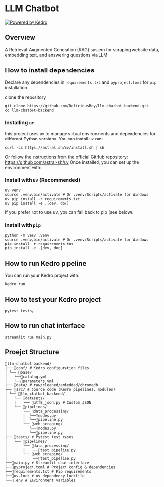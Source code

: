 # LLM Chatbot

[![Powered by Kedro](https://img.shields.io/badge/powered_by-kedro-ffc900?logo=kedro)](https://kedro.org)

## Overview

A Retrieval-Augmented Generation (RAG) system for scraping website data, embedding text, and answering questions via LLM


## How to install dependencies

Declare any dependencies in `requirements.txt` and `pyproject.toml` for `pip` installation.

clone the repository
```
git clone https://github.com/DeliciousBoy/llm-chatbot-backend.git
cd llm-chatbot-backend
```

### Installing `uv`
this project uses `uv` to manage virtual environments and dependencies for different Python versions. You can install `uv` run:

```
curl -Ls https://astral.sh/uv/install.sh | sh
```
Or follow the instructions from the official GitHub repository: https://github.com/astral-sh/uv
Once installed, you can set up the environment with:

### Install with `uv` (Recommended)
```
uv venv
source .venv/bin/activate # Or .venv/Scripts/activate for Windows
uv pip install -r requirements.txt
uv pip install -e .[dev, doc]
```
If you prefer not to use uv, you can fall back to pip (see below).

### Install with `pip`
```
python -m venv .venv
source .venv/bin/activate # Or .venv/Scripts/activate for Windows
pip install -r requirements.txt
pip install -e .[dev, doc]
```

## How to run Kedro pipeline

You can run your Kedro project with:

```
kedro run
```

## How to test your Kedro project
```
pytest tests/
```

## How to run chat interface
```
streamlit run main.py
```

## Proejct Structure
```
📁llm-chatbot-backend/
├── 📁conf/ # Kedro configuration files
│ └── 📁base/
│   └──📄catalog.yml
│   └──📄parameters.yml
├── 📁data/ # raw/cleaned/embedded/chromadb
├── 📁src/ # Source code (Kedro pipelines, modules)
│ └── 📁llm_chatbot_backend/
│   └── 📁datasets/
│   |   └── 📄utf8_json.py # Custom JSON
│   └── 📁pipelines/
│       └── 📁data_processing/
│       |  └──📄nodes.py
│       |  └──📄pipeline.py
│       └── 📁web_scraping/
│          └──📄nodes.py
│          └──📄pipeline.py
├── 📁tests/ # Pytest test cases
│   └── 📁pipelines/
│       └── 📁data_processing/
│       |   └──📄test_pipeline.py
│       └── 📁web_scraping/
|           └──📄test_pipeline.py
├──📄main.py # Streamlit chat interface
├──📄pyproject.toml # Project config & dependencies
├──📄requirements.txt # Pip requirements
├──📄uv.lock # uv dependency lockfile
└──📄.env # Environment variables
```
